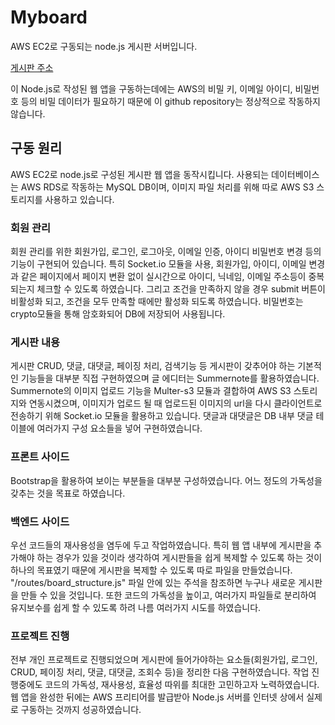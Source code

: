 # Myboard
AWS EC2로 구동되는 node.js 게시판 서버입니다.

[게시판 주소](http://ec2-13-125-250-131.ap-northeast-2.compute.amazonaws.com/)

이 Node.js로 작성된 웹 앱을 구동하는데에는 AWS의 비밀 키, 이메일 아이디, 비밀번호 등의 비밀 데이터가 필요하기 때문에 이 github repository는 정상적으로 작동하지 않습니다.

## 구동 원리
AWS EC2로 node.js로 구성된 게시판 웹 앱을 동작시킵니다.
사용되는 데이터베이스는 AWS RDS로 작동하는 MySQL DB이며, 이미지 파일 처리를 위해 따로 AWS S3 스토리지를 사용하고 있습니다.

### 회원 관리
회원 관리를 위한 회원가입, 로그인, 로그아웃, 이메일 인증, 아이디 비밀번호 변경 등의 기능이 구현되어 있습니다. 
특히 Socket.io 모듈을 사용, 회원가입, 아이디, 이메일 변경과 같은 페이지에서 페이지 변환 없이 실시간으로 아이디, 닉네임, 이메일 주소등이 중복되는지 체크할 수 있도록 하였습니다.
그리고 조건을 만족하지 않을 경우 submit 버튼이 비활성화 되고, 조건을 모두 만족할 때에만 활성화 되도록 하였습니다.
비밀번호는 crypto모듈을 통해 암호화되어 DB에 저장되어 사용됩니다.

### 게시판 내용
게시판 CRUD, 댓글, 대댓글, 페이징 처리, 검색기능 등 게시판이 갖추어야 하는 기본적인 기능들을 대부분 직접 구현하였으며 글 에디터는 Summernote를 활용하였습니다.
Summernote의 이미지 업로드 기능을 Multer-s3 모듈과 결합하여 AWS S3 스토리지와 연동시켰으며, 이미지가 업로드 될 때 업로드된 이미지의 url을 다시 클라이언트로 전송하기 위해 Socket.io 모듈을 활용하고 있습니다.
댓글과 대댓글은 DB 내부 댓글 테이블에 여러가지 구성 요소들을 넣어 구현하였습니다.
  
### 프론트 사이드
Bootstrap을 활용하여 보이는 부분들을 대부분 구성하였습니다. 어느 정도의 가독성을 갖추는 것을 목표로 하였습니다.  
  
### 백엔드 사이드
우선 코드들의 재사용성을 염두에 두고 작업하였습니다. 특히 웹 앱 내부에 게시판을 추가해야 하는 경우가 있을 것이라 생각하여 게시판들을 쉽게 복제할 수 있도록 하는 것이 하나의 목표였기 때문에 게시판을 복제할 수 있도록 따로 파일을 만들었습니다. "/routes/board_structure.js" 파일 안에 있는 주석을 참조하면 누구나 새로운 게시판을 만들 수 있을 것입니다.
또한 코드의 가독성을 높이고, 여러가지 파일들로 분리하여 유지보수를 쉽게 할 수 있도록 하려 나름 여러가지 시도를 하였습니다.
  
### 프로젝트 진행
전부 개인 프로젝트로 진행되었으며 게시판에 들어가야하는 요소들(회원가입, 로그인, CRUD, 페이징 처리, 댓글, 대댓글, 조회수 등)을 정리한 다음 구현하였습니다.
작업 진행중에도 코드의 가독성, 재사용성, 효율성 따위를 최대한 고민하고자 노력하였습니다.
웹 앱을 완성한 뒤에는 AWS 프리티어를 발급받아 Node.js 서버를 인터넷 상에서 실제로 구동하는 것까지 성공하였습니다.
